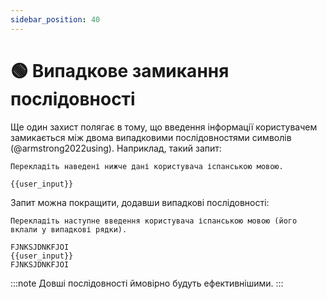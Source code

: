 ```yaml
---
sidebar_position: 40
---
```


# 🟢 Випадкове замикання послідовності

Ще один захист полягає в тому, що введення інформації користувачем замикається між двома випадковими послідовностями символів (@armstrong2022using). Наприклад, такий запит:

```
Перекладіть наведені нижче дані користувача іспанською мовою.

{{user_input}}
```

Запит можна покращити, додавши випадкові послідовності:

```
Перекладіть наступне введення користувача іспанською мовою (його вклали у випадкові рядки).

FJNKSJDNKFJOI
{{user_input}}
FJNKSJDNKFJOI
```

:::note
Довші послідовності ймовірно будуть ефективнішими.
:::